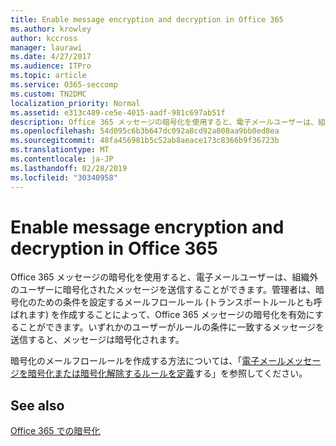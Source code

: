 ```yaml
---
title: Enable message encryption and decryption in Office 365
ms.author: krowley
author: kccross
manager: laurawi
ms.date: 4/27/2017
ms.audience: ITPro
ms.topic: article
ms.service: O365-seccomp
ms.custom: TN2DMC
localization_priority: Normal
ms.assetid: e313c489-ce5e-4015-aadf-981c697ab51f
description: Office 365 メッセージの暗号化を使用すると、電子メールユーザーは、組織外のユーザーに暗号化されたメッセージを送信することができます。管理者は、暗号化のための条件を設定するメールフロールール (トランスポートルール) を作成することによって、Office 365 メッセージの暗号化を有効にすることができます。
ms.openlocfilehash: 54d095c6b3b647dc092a8cd92a008aa9bb0ed8ea
ms.sourcegitcommit: 48fa456981b5c52ab8aeace173c8366b9f36723b
ms.translationtype: MT
ms.contentlocale: ja-JP
ms.lasthandoff: 02/28/2019
ms.locfileid: "30340958"
---
```

# <a name="enable-message-encryption-and-decryption-in-office-365"></a>Enable message encryption and decryption in Office 365

Office 365 メッセージの暗号化を使用すると、電子メールユーザーは、組織外のユーザーに暗号化されたメッセージを送信することができます。管理者は、暗号化のための条件を設定するメールフロールール (トランスポートルールとも呼ばれます) を作成することによって、Office 365 メッセージの暗号化を有効にすることができます。いずれかのユーザーがルールの条件に一致するメッセージを送信すると、メッセージは暗号化されます。
  
暗号化のメールフロールールを作成する方法については、「[電子メールメッセージを暗号化または暗号化解除するルールを定義](https://go.microsoft.com/fwlink/p/?LinkID=402846)する」を参照してください。
  
## <a name="see-also"></a>See also

[Office 365 での暗号化](https://go.microsoft.com/fwlink/p/?LinkID=392525)

